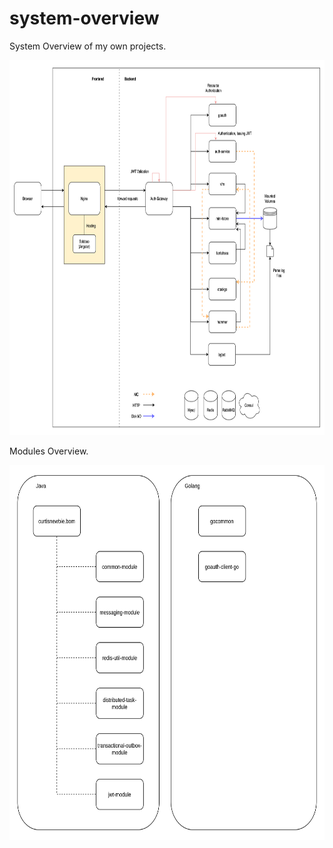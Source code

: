 # system-overview

System Overview of my own projects.

<img src="system-overview-20230617.png" height="600px">

Modules Overview.

<img src="modules-overview-20230527.png" height="600px">

